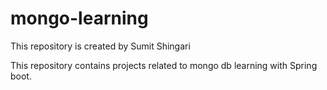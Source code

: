 # mongo-learning

This repository is created by Sumit Shingari

This repository contains projects related to mongo db learning with Spring boot.
